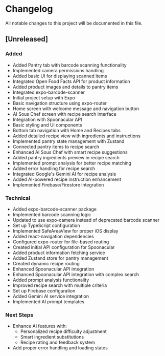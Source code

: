 # Changelog
All notable changes to this project will be documented in this file.

## [Unreleased]

### Added
- Added Pantry tab with barcode scanning functionality
- Implemented camera permissions handling
- Added basic UI for displaying scanned items
- Integrated Open Food Facts API for product information
- Added product images and details to pantry items
- Integrated expo-barcode-scanner
- Initial project setup with Expo
- Basic navigation structure using expo-router
- Home screen with welcome message and navigation button
- AI Sous Chef screen with recipe search interface
- Integration with Spoonacular API
- Basic styling and UI components
- Bottom tab navigation with Home and Recipes tabs
- Added detailed recipe view with ingredients and instructions
- Implemented pantry state management with Zustand
- Connected pantry items to recipe search
- Enhanced AI Sous Chef with smart recipe suggestions
- Added pantry ingredients preview in recipe search
- Implemented prompt analysis for better recipe matching
- Added error handling for recipe search
- Integrated Google's Gemini AI for recipe analysis
- Added AI-powered recipe instruction enhancement
- Implemented Firebase/Firestore integration

### Technical
- Added expo-barcode-scanner package
- Implemented barcode scanning logic
- Updated to use expo-camera instead of deprecated barcode scanner
- Set up TypeScript configuration
- Implemented SafeAreaView for proper iOS display
- Added react-navigation dependencies
- Configured expo-router for file-based routing
- Created initial API configuration for Spoonacular
- Added product information fetching service
- Added Zustand store for pantry management
- Created dynamic recipe routing
- Enhanced Spoonacular API integration
- Enhanced Spoonacular API integration with complex search
- Added prompt analysis functionality
- Improved recipe search with multiple criteria
- Set up Firebase configuration
- Added Gemini AI service integration
- Implemented AI prompt templates

### Next Steps
- Enhance AI features with:
  - Personalized recipe difficulty adjustment
  - Smart ingredient substitutions
  - Recipe rating and feedback system
- Add proper error handling and loading states 